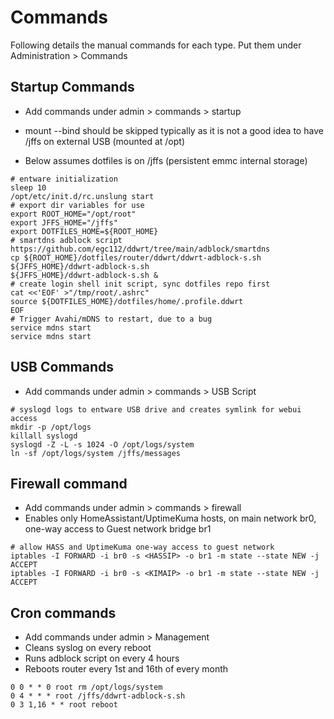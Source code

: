 # Commands

Following details the manual commands for each type. Put them under Administration > Commands

## Startup Commands  

* Add commands under admin > commands > startup

* mount --bind should be skipped typically as it is not a good idea to have /jffs on external USB (mounted at /opt)
* Below assumes dotfiles is on /jffs (persistent emmc internal storage)

```
# entware initialization
sleep 10
/opt/etc/init.d/rc.unslung start
# export dir variables for use
export ROOT_HOME="/opt/root"
export JFFS_HOME="/jffs"
export DOTFILES_HOME=${ROOT_HOME}
# smartdns adblock script https://github.com/egc112/ddwrt/tree/main/adblock/smartdns
cp ${ROOT_HOME}/dotfiles/router/ddwrt/ddwrt-adblock-s.sh ${JFFS_HOME}/ddwrt-adblock-s.sh
${JFFS_HOME}/ddwrt-adblock-s.sh &
# create login shell init script, sync dotfiles repo first
cat <<'EOF' >"/tmp/root/.ashrc"
source ${DOTFILES_HOME}/dotfiles/home/.profile.ddwrt
EOF
# Trigger Avahi/mDNS to restart, due to a bug
service mdns start
service mdns start
```

## USB Commands

* Add commands under admin > commands > USB Script

```
# syslogd logs to entware USB drive and creates symlink for webui access
mkdir -p /opt/logs
killall syslogd
syslogd -Z -L -s 1024 -O /opt/logs/system
ln -sf /opt/logs/system /jffs/messages
```

## Firewall command

* Add commands under admin > commands > firewall
* Enables only HomeAssistant/UptimeKuma hosts, on main network br0, one-way access to Guest network bridge br1

```
# allow HASS and UptimeKuma one-way access to guest network
iptables -I FORWARD -i br0 -s <HASSIP> -o br1 -m state --state NEW -j ACCEPT
iptables -I FORWARD -i br0 -s <KIMAIP> -o br1 -m state --state NEW -j ACCEPT
```

## Cron commands

* Add commands under admin > Management
* Cleans syslog on every reboot
* Runs adblock script on every 4 hours
* Reboots router every 1st and 16th of every month

```
0 0 * * 0 root rm /opt/logs/system
0 4 * * * root /jffs/ddwrt-adblock-s.sh
0 3 1,16 * * root reboot
```
